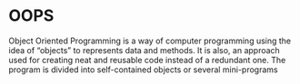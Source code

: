 # OOPS

Object Oriented Programming is a way of computer programming using the idea of “objects” to represents data and methods. It is also, an approach used for creating neat and reusable code instead of a redundant one. The program is divided into self-contained objects or several mini-programs
